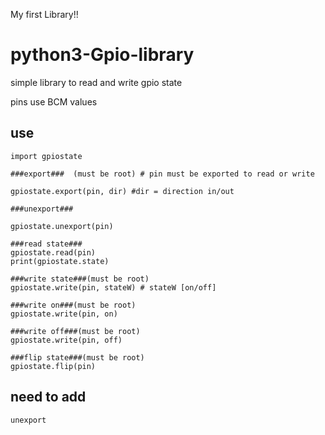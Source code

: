 My first Library!!

# python3-Gpio-library

simple library to read and write gpio state
 
pins use BCM values 

## use

    import gpiostate 
    
    ###export###  (must be root) # pin must be exported to read or write
    
    gpiostate.export(pin, dir) #dir = direction in/out   

    ###unexport###
    
    gpiostate.unexport(pin)
    
    ###read state###
    gpiostate.read(pin)
    print(gpiostate.state)
    
    ###write state###(must be root)
    gpiostate.write(pin, stateW) # stateW [on/off]
    
    ###write on###(must be root)
    gpiostate.write(pin, on)
 
    ###write off###(must be root)
    gpiostate.write(pin, off)
    
    ###flip state###(must be root)
    gpiostate.flip(pin)  
    
## need to add

    unexport